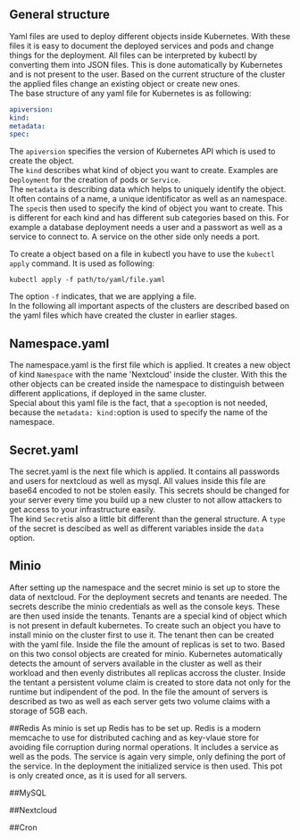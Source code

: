 ## General structure
Yaml files are used to deploy different objects inside Kubernetes. With these files it is easy to document the deployed services and pods and change things for the deployment.
All files can be interpreted by kubectl by converting them into JSON files. This is done automatically by Kubernetes and is not present to the user. Based on the current structure of the cluster the applied files change an existing object or create new ones. <br>
The base structure of any yaml file for Kubernetes is as following:
````yaml
apiversion:
kind:
metadata:
spec:
````
The `apiversion` specifies the version of Kubernetes API which is used to create the object. <br>
The `kind` describes what kind of object you want to create. Examples are `Deployment` for the creation of pods or `Service`. <br>
The `metadata` is describing data which helps to uniquely identify the object. It often contains of a name, a unique identificator as well as an namespace. <br>
The `spec`is then used to specify the kind of object you want to create. This is different for each kind and has different sub categories based on this. For example a database deployment needs a user and a passwort as well as a service to connect to. A service on the other side only needs a port.

To create a object based on a file in kubectl you have to use the `kubectl apply` command. It is used as following: 
````
kubectl apply -f path/to/yaml/file.yaml
````
The option `-f` indicates, that we are applying a file. <br>
In the following all important aspects of the clusters are described based on the yaml files which have created the cluster in earlier stages.

## Namespace.yaml
The namespace.yaml is the first file which is applied. It creates a new object of kind `Namespace` with the name 'Nextcloud' inside the cluster. With this the other objects can be created inside the namespace to distinguish between different applications, if deployed in the same cluster. <br>
Special about this yaml file is the fact, that a `spec`option is not needed, because the `metadata: kind:`option is used to specify the name of the namespace.

## Secret.yaml
The secret.yaml is the next file which is applied. It contains all passwords and users for nextcloud as well as mysql. All values inside this file are base64 encoded to not be stolen easily. This secrets should be changed for your server every time you build up a new cluster to not allow attackers to get access to your infrastructure easily. <br>
The kind `Secret`is also a little bit different than the general structure. A `type` of the secret is descibed as well as different variables inside the `data` option.

## Minio
After setting up the namespace and the secret minio is set up to store the data of nextcloud. For the deployment secrets and tenants are needed. The secrets describe the minio credentials as well as the console keys. These are then used inside the tenants. Tenants are a special kind of object which is not present in default kubernetes. To create such an object you have to install minio on the cluster first to use it. The tenant then can be created with the yaml file. Inside the file the amount of replicas is set to two. Based on this two consol objects are created for minio. Kubernetes automatically detects the amount of servers available in the cluster as well as their workload and then evenly distributes all replicas accross the cluster. Inside the tentant a persistent volume claim is created to store data not only for the runtime but indipendent of the pod. In the file the amount of servers is described as two as well as each server gets two volume claims with a storage of 5GB each.

##Redis
As minio is set up Redis has to be set up. Redis is a modern memcache to use for distributed caching and as key-vlaue store for avoiding file corruption during normal operations. It includes a service as well as the pods. The service is again very simple, only defining the port of the service. In the deployment the initialized service is then used. This pot is only created once, as it is used for all servers.

##MySQL

##Nextcloud

##Cron
